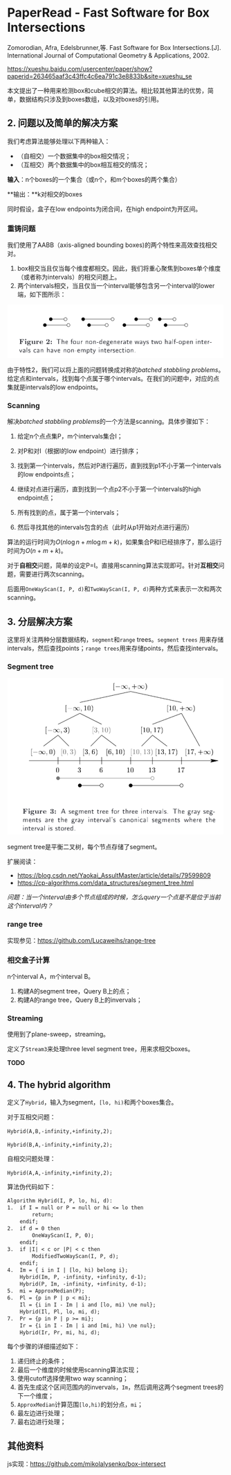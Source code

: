 # PaperRead - Fast Software for Box Intersections

Zomorodian, Afra, Edelsbrunner,等. Fast Software for Box Intersections.[J].  International Journal of Computational Geometry & Applications,  2002.

https://xueshu.baidu.com/usercenter/paper/show?paperid=263465aaf3c43ffc4c6ea791c3e8833b&site=xueshu_se

本文提出了一种用来检测box和cube相交的算法。相比较其他算法的优势，简单，数据结构只涉及到boxes数组，以及对boxes的引用。

## 2. 问题以及简单的解决方案

我们考虑算法能够处理以下两种输入：

- （自相交）一个数据集中的box相交情况；
- （互相交）两个数据集中的box相互相交的情况；

**输入**：n个boxes的一个集合（或n个，和m个boxes的两个集合）

**输出：**k对相交的boxes

同时假设，盒子在low endpoints为闭合间，在high endpoint为开区间。

### 重铸问题

我们使用了AABB（axis-aligned bounding boxes)的两个特性来高效查找相交对。

1. box相交当且仅当每个维度都相交。因此，我们将重心聚焦到boxes单个维度（或者称为intervals）的相交问题上。
2. 两个intervals相交，当且仅当一个interval能够包含另一个interval的lower端，如下图所示：

![](./image/box_inter_fig2.png)

由于特性2，我们可以将上面的问题转换成对称的*batched stabbling problems*。给定点和intervals，找到每个点属于哪个intervals。在我们的问题中，对应的点集就是intervals的low endpoints。

### Scanning

解决*batched stabbling problems*的一个方法是scanning。具体步骤如下：

1. 给定n个点点集P，m个intervals集合I；

2. 对P和对I（根据I的low endpoint）进行排序；

3. 找到第一个intervals，然后对P进行遍历，直到找到p1不小于第一个intervals的low endpoints点；
4. 继续对点进行遍历，直到找到一个点p2不小于第一个intervals的high endpoint点；
5. 所有找到的点，属于第一个intervals；
6. 然后寻找其他的intervals包含的点（此时从p1开始对点进行遍历）

算法的运行时间为$O(n\log n + m\log m + k)$，如果集合P和I已经排序了，那么运行时间为$O(n + m + k)$。

对于**自相交**问题，简单的设定P=I。直接用scanning算法实现即可。针对**互相交**问题，需要进行两次scanning。

后面用`OneWayScan(I, P, d)`和`TwoWayScan(I, P, d)`两种方式来表示一次和两次scanning。

## 3. 分层解决方案

这里将关注两种分层数据结构，`segment`和`range` trees。`segment trees` 用来存储intervals，然后查找points；`range trees`用来存储points，然后查找intervals。

### Segment tree

![](./image/box_inter_fig3.png)

segment tree是平衡二叉树，每个节点存储了segment。

扩展阅读：

- https://blog.csdn.net/Yaokai_AssultMaster/article/details/79599809
- https://cp-algorithms.com/data_structures/segment_tree.html

*问题：当一个interval由多个节点组成的时候，怎么query一个点是不是位于当前这个interval内？*

### range tree

实现参见：https://github.com/Lucaweihs/range-tree

### 相交盒子计算

n个interval A，m个interval B。

1. 构建A的segment tree，Query B上的点；
2. 构建A的range tree，Query B上的invervals；

### Streaming

使用到了plane-sweep，streaming。

定义了`Stream3`来处理three level segment tree，用来求相交boxes。

**TODO**

## 4.  The hybrid algorithm

定义了`Hybrid`，输入为segment，`[lo, hi)`和两个boxes集合。

对于互相交问题：

`Hybrid(A,B,-infinity,+infinity,2);`

`Hybrid(B,A,-infinity,+infinity,2);`

自相交问题处理：

`Hybrid(A,A,-infinity,+infinity,2);`

算法伪代码如下：

```
Algorithm Hybrid(I, P, lo, hi, d):
1.  if I = null or P = null or hi <= lo then
		return;
	endif;
2.  if d = 0 then
		OneWayScan(I, P, 0);
	endif;
3.  if |I| < c or |P| < c then
		ModifiedTwoWayScan(I, P, d);
	endif;
4.  Im = { i in I | [lo, hi) belong i};
	Hybrid(Im, P, -infinity, +infinity, d-1);
	Hybrid(P, Im, -infinity, +infinity, d-1);
5.  mi = ApproxMedian(P);
6.	Pl = {p in P | p < mi};
	Il = {i in I - Im | i and [lo, mi) \ne nul};
	Hybrid(Il, Pl, lo, mi, d);
7.	Pr = {p in P | p >= mi};
	Ir = {i in I - Im | i and [mi, hi) \ne nul};
	Hybrid(Ir, Pr, mi, hi, d);	
```

每个步骤的详细描述如下：

1. 递归终止的条件；
2. 最后一个维度的时候使用scanning算法实现；
3. 使用cutoff选择使用two way scanning；
4. 首先生成这个区间范围内的invervals，`Im`，然后调用这两个segment trees的下一个维度；
5. `ApproxMedian`计算范围`[lo,hi)`的划分点，`mi`；
6. 最左边进行处理；
7. 最右边进行处理；

## 其他资料

js实现：https://github.com/mikolalysenko/box-intersect